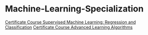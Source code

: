 # Machine-Learning-Specialization

[Certificate Course Supervised Machine Learning: Regression and Classification](Coursera%20Jan%20Dyndor%20Supervised%20Machine%20Learning%20Regression%20and%20Classification.pdf)
[Certificate Course Advanced Learning Algorithms](Coursera%20Jan%20Dyndor%20Advanced%20Learning%20Algorythms%20Certificate.pdf)
